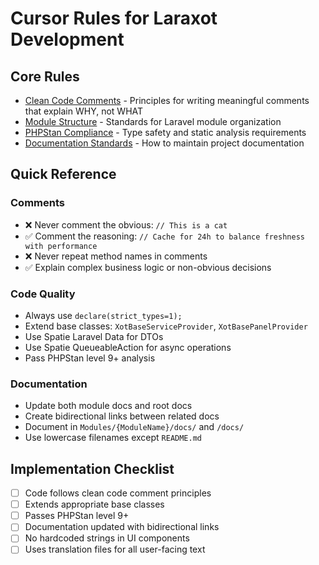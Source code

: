 # Cursor Rules for Laraxot Development

## Core Rules

- [Clean Code Comments](clean-code-comments.md) - Principles for writing meaningful comments that explain WHY, not WHAT
- [Module Structure](module-structure.md) - Standards for Laravel module organization
- [PHPStan Compliance](phpstan-compliance.md) - Type safety and static analysis requirements
- [Documentation Standards](documentation-standards.md) - How to maintain project documentation

## Quick Reference

### Comments
- ❌ Never comment the obvious: `// This is a cat`
- ✅ Comment the reasoning: `// Cache for 24h to balance freshness with performance`
- ❌ Never repeat method names in comments
- ✅ Explain complex business logic or non-obvious decisions

### Code Quality
- Always use `declare(strict_types=1);`
- Extend base classes: `XotBaseServiceProvider`, `XotBasePanelProvider`
- Use Spatie Laravel Data for DTOs
- Use Spatie QueueableAction for async operations
- Pass PHPStan level 9+ analysis

### Documentation
- Update both module docs and root docs
- Create bidirectional links between related docs
- Document in `Modules/{ModuleName}/docs/` and `/docs/`
- Use lowercase filenames except `README.md`

## Implementation Checklist

- [ ] Code follows clean code comment principles
- [ ] Extends appropriate base classes
- [ ] Passes PHPStan level 9+
- [ ] Documentation updated with bidirectional links
- [ ] No hardcoded strings in UI components
- [ ] Uses translation files for all user-facing text